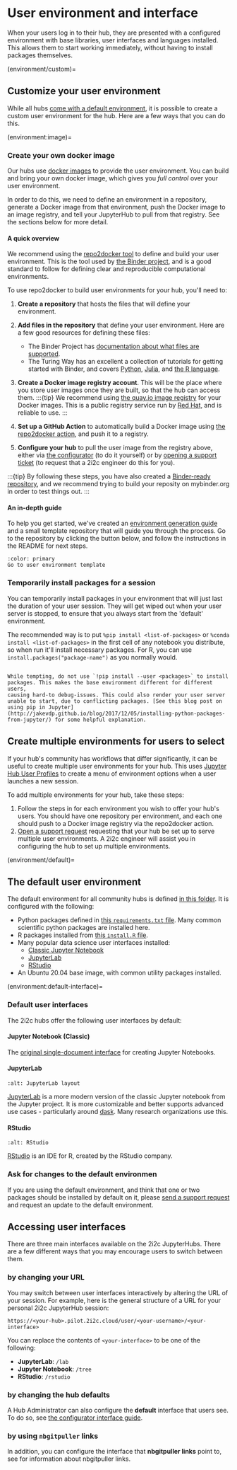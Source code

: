 # User environment and interface

When your users log in to their hub, they are presented with a
configured environment with base libraries, user interfaces and
languages installed. This allows them to start working immediately,
without having to install packages themselves.


(environment/custom)=
## Customize your user environment

While all hubs [come with a default environment](environment/default), it is possible to create a custom user environment for the hub.
Here are a few ways that you can do this.

(environment:image)=
### Create your own docker image

Our hubs use [docker images](https://www.docker.com/) to provide the
user environment.
You can build and bring your own docker image, which gives you *full control* over your user environment.

In order to do this, we need to define an environment in a repository, generate a Docker image from that environment, push the Docker image to an image registry, and tell your JupyterHub to pull from that registry.
See the sections below for more detail.

#### A quick overview

We recommend using the [repo2docker tool](https://repo2docker.readthedocs.io/) to define and build your user environment.
This is the tool used by [the Binder project](https://mybinder.org), and is a good standard to follow for defining clear and reproducible computational environments.

To use repo2docker to build user environments for your hub, you'll need to:

1. **Create a repository** that hosts the files that will define your environment.
2. **Add files in the repository** that define your user environment.
   Here are a few good resources for defining these files:

   - The Binder Project has [documentation about what files are supported](https://mybinder.readthedocs.io/en/latest/using/config_files.html).
   - The Turing Way has an excellent a collection of tutorials for getting started with Binder, and covers [Python](https://github.com/alan-turing-institute/the-turing-way/blob/main/workshops/boost-research-reproducibility-binder/workshop-presentations/zero-to-binder-python.md), [Julia](https://github.com/alan-turing-institute/the-turing-way/blob/main/workshops/boost-research-reproducibility-binder/workshop-presentations/zero-to-binder-julia.md), and [the R language](https://github.com/alan-turing-institute/the-turing-way/blob/main/workshops/boost-research-reproducibility-binder/workshop-presentations/zero-to-binder-r.md).
3. **Create a Docker image registry account**. This will be the place where you store user images once they are built, so that the hub can access them.
   :::{tip}
   We recommend using [the quay.io image registry](https://quay.io/) for your Docker images.
   This is a public registry service run by [Red Hat](https://www.redhat.com/en), and is reliable to use.
   :::
4. **Set up a GitHub Action** to automatically build a Docker image using [the repo2docker action](https://github.com/jupyterhub/repo2docker-action), and push it to a registry.
5. **Configure your hub** to pull the user image from the registry above, either via [the configurator](configurator.md) (to do it yourself) or by [opening a support ticket](../../support.md) (to request that a 2i2c engineer do this for you).

:::{tip}
By following these steps, you have also created a [Binder-ready repository](https://mybinder.org), and we recommend trying to build your reposity on mybinder.org in order to test things out.
:::

#### An in-depth guide

To help you get started, we've created an [environment generation guide](https://github.com/2i2c-org/hub-user-image-template/blob/main/README.md) and a small template repository that will guide you through the process.
Go to the repository by clicking the button below, and follow the instructions in the README for next steps.

```{button-link} https://github.com/2i2c-org/hub-user-image-template/blob/main/README.md
:color: primary
Go to user environment template
```

### Temporarily install packages for a session

You can temporarily install packages in your environment that will
just last the duration of your user session. They will get wiped out
when your user server is stopped, to ensure that you always start from
the 'default' environment.

The recommended way is to put `%pip install <list-of-packages>` or
`%conda install <list-of-packages>` in the first cell of any notebook
you distribute, so when run it'll install necessary packages. For R,
you can use `install.packages("package-name")` as you normally would.

```{warning}

While tempting, do not use `!pip install --user <packages>` to install
packages. This makes the base environment different for different users,
causing hard-to debug-issues. This could also render your user server
unable to start, due to conflicting packages. [See this blog post on using pip in Jupyter](http://jakevdp.github.io/blog/2017/12/05/installing-python-packages-from-jupyter/) for some helpful explanation.
```

## Create multiple environments for users to select

If your hub's community has workflows that differ significantly, it can be useful to create multiple user environments for your hub.
This uses [Jupyter Hub User Profiles](z2jh:multiple-profiles) to create a menu of environment options when a user launches a new session.

To add multiple environments for your hub, take these steps:

1. Follow the steps in [](environment:image) for each environment you wish to offer your hub's users.
   You should have one repository per environment, and each one should push to a Docker image registry via the repo2docker action.
2. [Open a support request](../../support.md) requesting that your hub be set up to serve multiple user environments.
   A 2i2c engineer will assist you in configuring the hub to set up multiple environments.

(environment/default)=
## The default user environment

The default environment for all community hubs is defined [in this
folder](https://github.com/2i2c-org/infrastructure/tree/master/images/user).
It is configured with the following:

- Python packages defined in [this `requirements.txt`
  file](https://github.com/2i2c-org/infrastructure/blob/master/images/user/requirements.txt). Many common scientific python packages are installed here.
- R packages installed from [this `install.R`
  file](https://github.com/2i2c-org/infrastructure/blob/master/images/user/install.R).
- Many popular data science user interfaces installed:
  - [Classic Jupyter Notebook](https://github.com/jupyter/notebook/)
  - [JupyterLab](https://github.com/jupyterlab/jupyterlab/)
  - [RStudio](https://rstudio.com/)
- An Ubuntu 20.04 base image, with common utility packages installed.

(environment:default-interface)=
### Default user interfaces

The 2i2c hubs offer the following user interfaces by default:

#### Jupyter Notebook (Classic)

The [original single-document interface](https://jupyter-notebook.readthedocs.io/en/latest/) for creating Jupyter Notebooks.

#### JupyterLab


```{figure} ../../images/jupyterlab.png
:alt: JupyterLab layout
```

[JupyterLab](https://github.com/jupyterlab/jupyterlab) is a more modern version of the classic Jupyter notebook from
the Jupyter project. It is more customizable and better supports advanced use cases - particularly around [dask](https://dask.org). Many
research organizations use this.

#### RStudio

```{figure} ../../images/rstudio.png
:alt: RStudio
```

[RStudio](https://rstudio.com) is an IDE for R, created by the RStudio company.

### Ask for changes to the default environmen

If you are using the default environment, and think that one or two packages should be installed by default on it, please [send a support request](../support.md) and request an update to the default environment.

## Accessing user interfaces

There are three main interfaces available on the 2i2c JupyterHubs.
There are a few different ways that you may encourage users to switch between them.

### by changing your URL

You may switch between user interfaces interactively by altering the URL of your session.
For example, here is the general structure of a URL for your personal 2i2c JupyterHub session:

```
https://<your-hub>.pilot.2i2c.cloud/user/<your-username>/<your-interface>
```

You can replace the contents of `<your-interface>` to be one of the following:

- **JupyterLab**: `/lab`
- **Jupyter Notebook**: `/tree`
- **RStudio**: `/rstudio`

### by changing the hub defaults

A Hub Administrator can also configure the **default** interface that users see.
To do so, see [the configurator interface guide](configurator:interface).

### by using `nbgitpuller` links

In addition, you can configure the interface that **nbgitpuller links** point to, see [](content:nbgitpuller) for information about nbgitpuller links.
